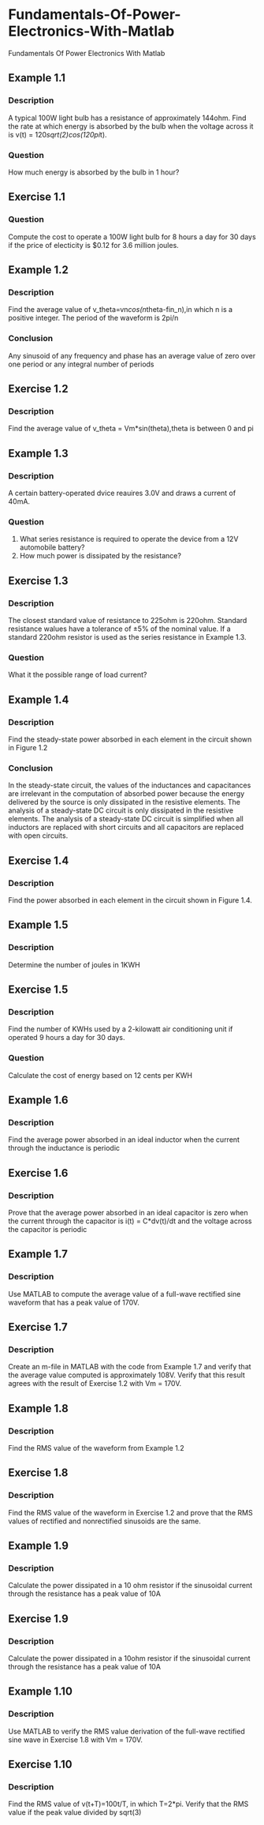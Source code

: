 # **Fundamentals-Of-Power-Electronics-With-Matlab**
Fundamentals Of Power Electronics With Matlab
## **Example 1.1**
### **Description**
  A typical 100W light bulb has a resistance of approximately 144ohm. Find the rate at which energy is absorbed by the bulb when the voltage across it is v(t) = 120*sqrt(2)*cos(120*pi*t).
### **Question**
  How much energy is absorbed by the bulb in 1 hour?
## **Exercise 1.1** 
### **Question**
  Compute the cost to operate a 100W light bulb for 8 hours a day for 30 days if the price of electicity is $0.12 for 3.6 million joules.
## **Example 1.2**
### **Description**
  Find the average value of v_theta=vn*cos(n*theta-fin_n),in which n is a positive integer. The period of the waveform is 2pi/n
### **Conclusion**
  Any sinusoid of any frequency and phase has an average value of zero over one period or any integral number of periods
## **Exercise 1.2**
### **Description**
  Find the average value of v_theta = Vm*sin(theta),theta is between 0 and pi
## **Example 1.3**
### **Description**
  A certain battery-operated dvice reauires 3.0V and draws a current of 40mA. 
### **Question**
1.   What series resistance is required to operate the device from a 12V automobile battery?
1.   How much power is dissipated by the resistance?
## **Exercise 1.3**
### **Description**
  The closest standard value of resistance to 225ohm is 220ohm. Standard resistance walues have a tolerance of ±5% of the nominal value. If a standard 220ohm resistor is used as the series resistance in Example 1.3.
### **Question**
  What it the possible range of load current?
## **Example 1.4**
### **Description**
  Find the steady-state power absorbed in each element in the circuit shown in Figure 1.2
### **Conclusion**
  In the steady-state circuit, the values of the inductances and capacitances are irrelevant in the computation of absorbed power because the energy delivered by the source is only dissipated in the resistive elements. The analysis of a steady-state DC circuit is only dissipated in the resistive elements. The analysis of a steady-state DC circuit is simplified when all inductors are replaced with short circuits and all capacitors are replaced with open circuits.
## **Exercise 1.4**
### **Description**
  Find the power absorbed in each element in the circuit shown in Figure 1.4.
## **Example 1.5**
### **Description**
  Determine the number of joules in 1KWH
## **Exercise 1.5**
### **Description**
  Find the number of KWHs used by a 2-kilowatt air conditioning unit if operated 9 hours a day for 30 days. 
### **Question**
  Calculate the cost of energy based on 12 cents per KWH
## **Example 1.6**
### **Description**
  Find the average power absorbed in an ideal inductor when the current through the inductance is periodic
## **Exercise 1.6**
### **Description**
  Prove that the average power absorbed in an ideal capacitor is zero when the current through the capacitor is i(t) = C*dv(t)/dt and the voltage across the capacitor is periodic
## **Example 1.7**
### **Description**
  Use MATLAB to compute the average value of a full-wave rectified sine waveform that has a peak value of 170V.
## **Exercise 1.7**
### **Description**
  Create an m-file in MATLAB with the code from Example 1.7 and verify that the average value computed is approximately 108V. Verify that this result agrees with the result of Exercise 1.2 with Vm = 170V.
## **Example 1.8**
### **Description**
  Find the RMS value of the waveform from Example 1.2
## **Exercise 1.8**
### **Description**
  Find the RMS value of the waveform in Exercise 1.2 and prove that the RMS values of rectified and nonrectified sinusoids are the same.
## **Example 1.9**
### **Description**
  Calculate the power dissipated in a 10 ohm resistor if the sinusoidal current through the resistance has a peak value of 10A
## **Exercise 1.9**
### **Description**
  Calculate the power dissipated in a 10ohm resistor if the sinusoidal current through the resistance has a peak value of 10A
## **Example 1.10**
### **Description**
  Use MATLAB to verify the RMS value derivation of the full-wave rectified sine wave in Exercise 1.8 with Vm = 170V.
## **Exercise 1.10**
### **Description**
  Find the RMS value of v(t+T)=100t/T, in which T=2*pi. Verify that the RMS value if the peak value divided by sqrt(3)

